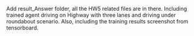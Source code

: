 Add result_Answer folder, all the HW5 related files are in there.
Including trained agent driving on Highway with three lanes and driving under roundabout scenario.
Also, including the training results screenshot from tensorboard.
